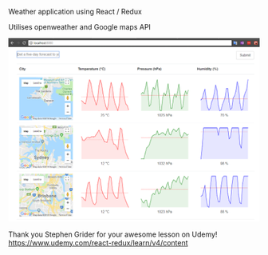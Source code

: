 Weather application using React / Redux

Utilises openweather and Google maps API

![Alt text](/screenshots/screenshot1.png?raw=true)

Thank you Stephen Grider for your awesome lesson on Udemy!
https://www.udemy.com/react-redux/learn/v4/content